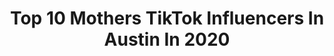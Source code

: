---
title: Top 10 Mothers TikTok Influencers In Austin In 2020
description: >-
  Find top mothers TikTok influencers in Austin in 2020. Most popular hashtags: #fyp #duet #greenscreen #foryou.
platform: TikTok
hits: 29
text_top: See the most popular TikTok accounts on inBeat.
text_bottom: Our platform has 29 TikTok influencers like this in Austin, United States for you to work with.
profiles:
  - username: "jmojesid2"
    fullname: >-
      Jessica
    bio: >-
      Mother and your TikTok BFF Austin, Tx IG: Jessica0289 Here to make you smile!
    location: "United States"
    followers: 175300
    engagement: 1044
    commentsToLikes: 0.020988
    id: ckberl7op9wn10j235zjwltbb
    verified: false
    hashtags: "#latina, #jokes, #womensupportingwomen, #wigstory"
  - username: "gingersnapsburlesque"
    fullname: >-
      Ginger Snaps
    bio: >-
      Burlesque, Aerials, Shenanigans! Voted Austin's Best Burlesque 2016, 17, 18, 19!
    location: "United States"
    followers: 25400
    engagement: 1219
    commentsToLikes: 0.045856
    id: cka0hc8568o5r0i780n85oio6
    verified: false
    hashtags: "#plussize, #inspirational, #inspiration, #stronggirl"
  - username: "nicolauschase"
    fullname: >-
      Nicolaus Hettinger
    bio: >-
      Word to your mother Insta: nicolaus.chase snap: nico_hettinger
    location: "United States"
    followers: 105400
    engagement: 898
    commentsToLikes: 0.017091
    id: ck8fbxc9z5bbx0j78kcnt6ykg
    verified: false
    hashtags: "#nickthenurse, #duet, #foryou, #washyourhands"
  - username: "stewinabowl"
    fullname: >-
      stewinabowl
    bio: >-
      Austin, TX Laugh more than you should
    location: "United States"
    followers: 7459
    engagement: 499
    commentsToLikes: 0.039470
    id: ck9r4pq90w43h0j78cwso3s92
    verified: false
    hashtags: "#xyzcba, #coronavirus, #texas, #dogsoftiktok"
  - username: "seoulgal12"
    fullname: >-
      Anna Marie
    bio: >-
      Mother, healthcare worker, and enjoy laughter.
    location: "United States"
    followers: 42700
    engagement: 882
    commentsToLikes: 0.122903
    id: ckal7s6sfgisg0i7828cto78u
    verified: false
    hashtags: "#stitch, #biden2020, #replies, #duet"
  - username: "stephhannes"
    fullname: >-
      stephanie anne
    bio: >-
      atx i’d call myself a widow but i’m really more of a widon’t
    location: "United States"
    followers: 14400
    engagement: 1237
    commentsToLikes: 0.028008
    id: ckava87p2hps90j23k0jtf8xg
    verified: false
    hashtags: "#relationshipgoals, #meleaving, #interiordesign, #dating"
  - username: "reddiele"
    fullname: >-
      reddiele
    bio: >-
      Good Vibes Only 💛 Burst Ambassador 🦷 Promo Code: HESK7D
    location: "United States"
    followers: 74500
    engagement: 1082
    commentsToLikes: 0.036840
    id: ck9n4bvdq4ald0j78xcie1cd2
    verified: false
    hashtags: "#trump, #trump2020, #houston, #xyzbca"
  - username: "trudi.stclare"
    fullname: >-
      Trudi St. Clare
    bio: >-
      I’m just a kid and life is a nightmare
    location: "United States"
    followers: 6635
    engagement: 1304
    commentsToLikes: 0.053080
    id: ckbl2ta0mzwd60j236bwvrqwn
    verified: false
    hashtags: "#feelinggood, #michiganstate, #migosstan, #midterms"
  - username: "saimsiddique7"
    fullname: >-
      Saim Siddique
    bio: >-
      Snapchat Saimsiddique12 American🇺🇲 Florida🥰 Singing Yutube Saimsiddique12
    location: "United States"
    followers: 11200
    engagement: 1505
    commentsToLikes: 0.106796
    id: ckbrcfd3rqabr0j23pc4hycah
    verified: false
    hashtags: "#foryoupage, #tiktokusa, #foryou, #atifaslam"
  - username: "rgii1"
    fullname: >-
      Rich
    bio: >-
      Thank you for giving me your time! 💙
    location: "United States"
    followers: 6067
    engagement: 1363
    commentsToLikes: 0.088306
    id: ckbf9luwi0nm80j23n81huipf
    verified: false
    hashtags: "#duet, #fyp, #singing, #makemomsmile"
---
